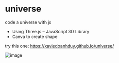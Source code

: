 # universe
code a universe with js

+ Using Three.js – JavaScript 3D Library
+ Canva to create shape

try this one: https://xaviedoanhduy.github.io/universe/

![image](https://github.com/user-attachments/assets/c9767d4e-bbc4-416b-9831-d3aee0adf4bb)
